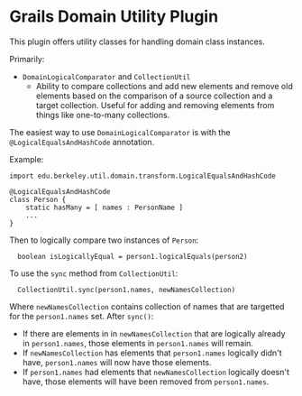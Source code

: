 Grails Domain Utility Plugin
============================

This plugin offers utility classes for handling domain class instances.

Primarily:
  * `DomainLogicalComparator` and `CollectionUtil`
    * Ability to compare collections and add new elements and remove old
      elements based on the comparison of a source collection and a target
      collection.  Useful for adding and removing elements from things like
      one-to-many collections.

The easiest way to use `DomainLogicalComparator` is with the
`@LogicalEqualsAndHashCode` annotation.

Example:
```
import edu.berkeley.util.domain.transform.LogicalEqualsAndHashCode

@LogicalEqualsAndHashCode
class Person {
    static hasMany = [ names : PersonName ]
    ...
}

```

Then to logically compare two instances of `Person`:
```
  boolean isLogicallyEqual = person1.logicalEquals(person2)
```

To use the `sync` method from `CollectionUtil`:
```
  CollectionUtil.sync(person1.names, newNamesCollection)
```

Where `newNamesCollection` contains collection of names that are targetted
for the `person1.names` set.  After `sync()`:

 * If there are elements in in `newNamesCollection` that are logically
   already in `person1.names`, those elements in `person1.names` will
   remain.
 * If `newNamesCollection` has elements that `person1.names` logically
   didn't have, `person1.names` will now have those elements.
 * If `person1.names` had elements that `newNamesCollection` logically
   doesn't have, those elements will have been removed from `person1.names`.
